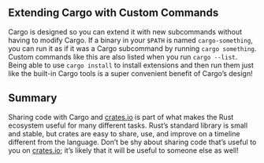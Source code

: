 ## Extending Cargo with Custom Commands

Cargo is designed so you can extend it with new subcommands without having to
modify Cargo. If a binary in your `$PATH` is named `cargo-something`, you can
run it as if it was a Cargo subcommand by running `cargo something`. Custom
commands like this are also listed when you run `cargo --list`. Being able to
use `cargo install` to install extensions and then run them just like the
built-in Cargo tools is a super convenient benefit of Cargo’s design!

## Summary

Sharing code with Cargo and [crates.io](https://crates.io)<!-- ignore --> is
part of what makes the Rust ecosystem useful for many different tasks. Rust’s
standard library is small and stable, but crates are easy to share, use, and
improve on a timeline different from the language. Don’t be shy about sharing
code that’s useful to you on [crates.io](https://crates.io)<!-- ignore -->;
it’s likely that it will be useful to someone else as well!
